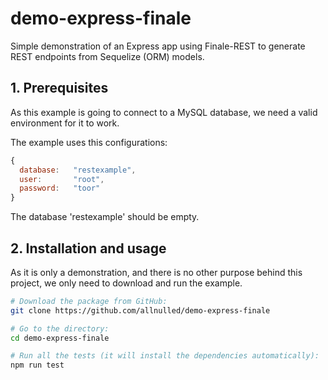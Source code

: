 # demo-express-finale

Simple demonstration of an Express app using Finale-REST to generate REST endpoints from Sequelize (ORM) models.

## 1. Prerequisites

As this example is going to connect to a MySQL database, we need a valid environment for it to work.

The example uses this configurations:

```js
{
  database:   "restexample",
  user:       "root",
  password:   "toor"
}
```

The database 'restexample' should be empty.

## 2. Installation and usage

As it is only a demonstration, and there is no other purpose behind this project, we only need to download and run the example.

```bash
# Download the package from GitHub:
git clone https://github.com/allnulled/demo-express-finale

# Go to the directory:
cd demo-express-finale

# Run all the tests (it will install the dependencies automatically):
npm run test
```
